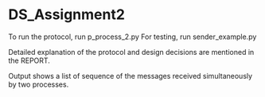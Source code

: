 # DS_Assignment2

To run the protocol, run p_process_2.py 
For testing, run sender_example.py

Detailed explanation of the protocol and design decisions are mentioned in the REPORT.

Output shows a list of sequence of the messages received simultaneously by two processes.
